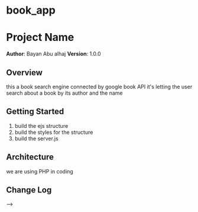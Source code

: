 # book_app

# Project Name

**Author**: Bayan Abu alhaj
**Version**: 1.0.0 

## Overview
this a book search engine connected by google book API it's letting the user search about a book by its author and the name 

## Getting Started
1. build the ejs structure 
2. build the styles for the structure 
3. build the server.js

## Architecture
we are using PHP in coding 

## Change Log
<!-- Use this area to document the iterative changes made to your application as each feature is successfully implemented. Use time stamps. Here's an examples:

01-01-2001 4:59pm - Application now has a fully-functional express server, with GET and POST routes for the book resource.

## Credits and Collaborations
<!-- Give credit (and a link) to other people or resources that helped you build this application. -->
-->